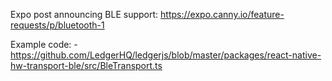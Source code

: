 
Expo post announcing BLE support: https://expo.canny.io/feature-requests/p/bluetooth-1


Example code:
    - https://github.com/LedgerHQ/ledgerjs/blob/master/packages/react-native-hw-transport-ble/src/BleTransport.ts

